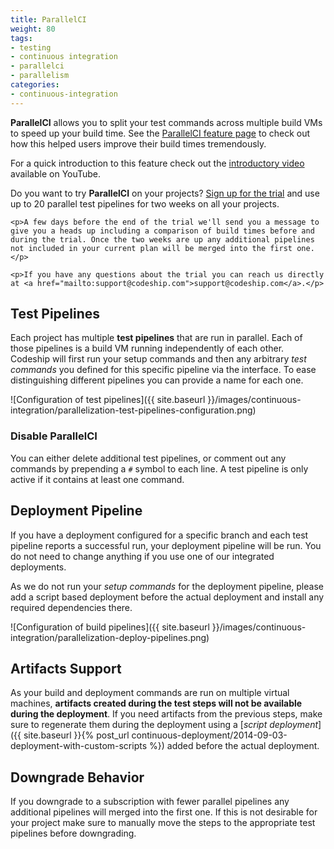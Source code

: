 ```yaml
---
title: ParallelCI
weight: 80
tags:
- testing
- continuous integration
- parallelci
- parallelism
categories:
- continuous-integration
---
```


**ParallelCI** allows you to split your test commands across multiple build VMs to speed up your build time. See the [ParallelCI feature page](http://codeship.com/features/parallelci) to check out how this helped users improve their build times tremendously.

For a quick introduction to this feature check out the [introductory video](https://www.youtube.com/watch?v=E7ujcuGtRjo) available on YouTube.

<div class="info-block">
    <p>Do you want to try <strong>ParallelCI</strong> on your projects? <a href="https://codeship.com/projects#start-trial">Sign up for the trial</a> and use up to 20 parallel test pipelines for two weeks on all your projects.</p>

    <p>A few days before the end of the trial we'll send you a message to give you a heads up including a comparison of build times before and during the trial. Once the two weeks are up any additional pipelines not included in your current plan will be merged into the first one.</p>

    <p>If you have any questions about the trial you can reach us directly at <a href="mailto:support@codeship.com">support@codeship.com</a>.</p>
</div>

## Test Pipelines
Each project has multiple **test pipelines** that are run in parallel. Each of those pipelines is a build VM running independently of each other. Codeship will first run your setup commands and then any arbitrary _test commands_ you defined for this specific pipeline via the interface. To ease distinguishing different pipelines you can provide a name for each one.

![Configuration of test pipelines]({{ site.baseurl }}/images/continuous-integration/parallelization-test-pipelines-configuration.png)

### Disable ParallelCI
You can either delete additional test pipelines, or comment out any commands by prepending a `#` symbol to each line. A test pipeline is only active if it contains at least one command.

## Deployment Pipeline
If you have a deployment configured for a specific branch and each test pipeline reports a successful run, your deployment pipeline will be run. You do not need to change anything if you use one of our integrated deployments.

As we do not run your _setup commands_ for the deployment pipeline, please add a script based deployment before the actual deployment and install any required dependencies there.

![Configuration of build pipelines]({{ site.baseurl }}/images/continuous-integration/parallelization-deploy-pipelines.png)

## Artifacts Support
As your build and deployment commands are run on multiple virtual machines, **artifacts created during the test steps will not be available during the deployment**. If you need artifacts from the previous steps, make sure to regenerate them during the deployment using a [_script deployment_]({{ site.baseurl }}{% post_url continuous-deployment/2014-09-03-deployment-with-custom-scripts %}) added before the actual deployment.

## Downgrade Behavior
If you downgrade to a subscription with fewer parallel pipelines any additional pipelines will merged into the first one. If this is not desirable for your project make sure to manually move the steps to the appropriate test pipelines before downgrading.
